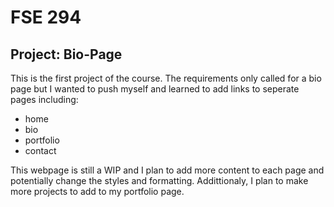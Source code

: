 # FSE 294 #
## Project: Bio-Page ##

This is the first project of the course. The requirements only called for a bio page but I wanted to push myself
and learned to add links to seperate pages including:

* home
* bio
* portfolio
* contact  

This webpage is still a WIP and I plan to add more content to each page and potentially change the styles and formatting. Addittionaly,
I plan to make more projects to add to my portfolio page.